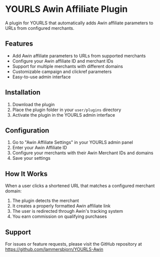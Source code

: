 # YOURLS Awin Affiliate Plugin

A plugin for YOURLS that automatically adds Awin affiliate parameters to URLs from configured merchants.

## Features

- Add Awin affiliate parameters to URLs from supported merchants
- Configure your Awin affiliate ID and merchant IDs
- Support for multiple merchants with different domains
- Customizable campaign and clickref parameters
- Easy-to-use admin interface

## Installation

1. Download the plugin
2. Place the plugin folder in your `user/plugins` directory
3. Activate the plugin in the YOURLS admin interface

## Configuration

1. Go to "Awin Affiliate Settings" in your YOURLS admin panel
2. Enter your Awin Affiliate ID
3. Configure your merchants with their Awin Merchant IDs and domains
4. Save your settings

## How It Works

When a user clicks a shortened URL that matches a configured merchant domain:

1. The plugin detects the merchant
2. It creates a properly formatted Awin affiliate link
3. The user is redirected through Awin's tracking system
4. You earn commission on qualifying purchases

## Support

For issues or feature requests, please visit the GitHub repository at https://github.com/lammersbjorn/YOURLS-Awin
